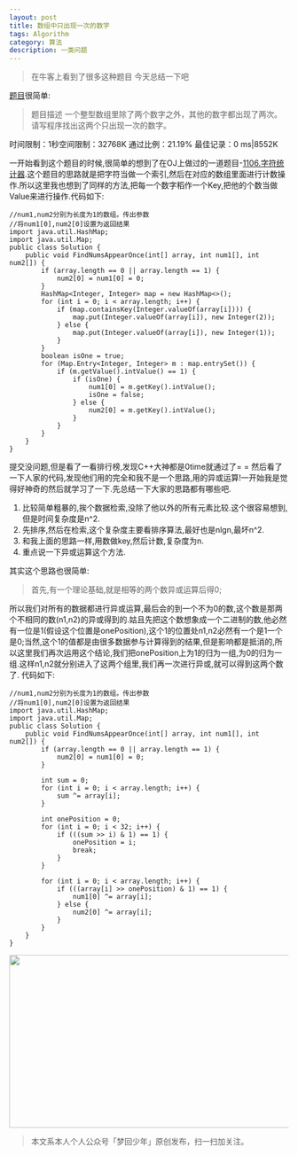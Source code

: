 ```yaml
---
layout: post
title: 数组中只出现一次的数字
tags: Algorithm
category: 算法
description: 一类问题
---
```


> 在牛客上看到了很多这种题目 今天总结一下吧

[题目](http://www.nowcoder.com/practice/e02fdb54d7524710a7d664d082bb7811?rp=2&ru=/ta/coding-interviews&qru=/ta/coding-interviews/question-ranking)很简单:

>题目描述
一个整型数组里除了两个数字之外，其他的数字都出现了两次。请写程序找出这两个只出现一次的数字。
>
时间限制：1秒空间限制：32768K
通过比例：21.19%
最佳记录：0 ms|8552K

一开始看到这个题目的时候,很简单的想到了在OJ上做过的一道题目-[1106.字符统计器](http://www.acmicpc.sdnu.edu.cn/problem/show/1106).这个题目的思路就是把字符当做一个索引,然后在对应的数组里面进行计数操作.所以这里我也想到了同样的方法,把每一个数字稻作一个Key,把他的个数当做Value来进行操作.代码如下:

	//num1,num2分别为长度为1的数组。传出参数
	//将num1[0],num2[0]设置为返回结果
	import java.util.HashMap;
	import java.util.Map;
	public class Solution {
		public void FindNumsAppearOnce(int[] array, int num1[], int num2[]) {
			if (array.length == 0 || array.length == 1) {
				num2[0] = num1[0] = 0;
			}
			HashMap<Integer, Integer> map = new HashMap<>();
			for (int i = 0; i < array.length; i++) {
				if (map.containsKey(Integer.valueOf(array[i]))) {
					map.put(Integer.valueOf(array[i]), new Integer(2));
				} else {
					map.put(Integer.valueOf(array[i]), new Integer(1));
				}
			}
			boolean isOne = true;
			for (Map.Entry<Integer, Integer> m : map.entrySet()) {
				if (m.getValue().intValue() == 1) {
					if (isOne) {
						num1[0] = m.getKey().intValue();
						isOne = false;
					} else {
						num2[0] = m.getKey().intValue();
					}
				}
			}
		}
	}
    
提交没问题,但是看了一看排行榜,发现C++大神都是0time就通过了= =
然后看了一下人家的代码,发现他们用的完全和我不是一个思路,用的异或运算!一开始我是觉得好神奇的然后就学习了一下.先总结一下大家的思路都有哪些吧.

1. 比较简单粗暴的,挨个数据检索,没除了他以外的所有元素比较.这个很容易想到,但是时间复杂度是n^2.
2. 先排序,然后在检索,这个复杂度主要看排序算法,最好也是nlgn,最坏n^2.
3. 和我上面的思路一样,用数做key,然后计数,复杂度为n.
4. 重点说一下异或运算这个方法.

其实这个思路也很简单:

> 首先,有一个理论基础,就是相等的两个数异或运算后得0;

所以我们对所有的数据都进行异或运算,最后会的到一个不为0的数,这个数是那两个不相同的数(n1,n2)的异或得到的.姑且先把这个数想象成一个二进制的数,他必然有一位是1(假设这个位置是onePosition),这个1的位置处n1,n2必然有一个是1一个是0;当然,这个1的值都是由很多数据参与计算得到的结果,但是影响都是抵消的,所以这里我们再次运用这个结论,我们把onePosition上为1的归为一组,为0的归为一组.这样n1,n2就分别进入了这两个组里,我们再一次进行异或,就可以得到这两个数了.
代码如下:
	
    //num1,num2分别为长度为1的数组。传出参数
	//将num1[0],num2[0]设置为返回结果
	import java.util.HashMap;
	import java.util.Map;
	public class Solution {
		public void FindNumsAppearOnce(int[] array, int num1[], int num2[]) {
			if (array.length == 0 || array.length == 1) {
				num2[0] = num1[0] = 0;
			}
		
			int sum = 0;
			for (int i = 0; i < array.length; i++) {
				sum ^= array[i];
			}

			int onePosition = 0;
			for (int i = 0; i < 32; i++) {
				if (((sum >> i) & 1) == 1) {
					onePosition = i;
					break;
				}
			}

			for (int i = 0; i < array.length; i++) {
				if (((array[i] >> onePosition) & 1) == 1) {
					num1[0] ^= array[i];
				} else {
					num2[0] ^= array[i];
				}
			}
		}
	}

<div align="center">
<img src="http://rann.cc/assets/img/qrcode-horizon1.png" width="855" height="312"/>
</div>

> 本文系本人个人公众号「梦回少年」原创发布，扫一扫加关注。
